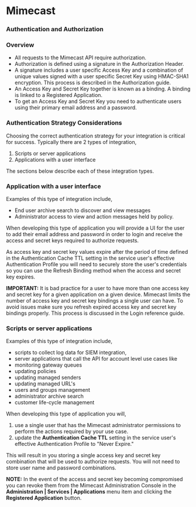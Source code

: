 # Mimecast

### Authentication and Authorization

### Overview
* All requests to the Mimecast API require authorization.
* Authorization is defined using a signature in the Authorization Header.
* A signature includes a user specific Access Key and a combination of unique values signed with a user specific Secret Key using HMAC-SHA1 encryption. This process is described in the Authorization guide.
* An Access Key and Secret Key together is known as a binding. A binding is linked to a Registered Application.
* To get an Access Key and Secret Key you need to authenticate users using their primary email address and a password.

### Authentication Strategy Considerations
Choosing the correct authentication strategy for your integration is critical for success. Typically there are 2 types of integration, 

1. Scripts or server applications
2. Applications with a user interface

The sections below describe each of these integration types.

### Application with a user interface
Examples of this type of integration include,

* End user archive search to discover and view messages
* Administrator access to view and action messages held by policy.

When developing this type of application you will provide a UI for the user to add their email address and password in order to login and receive the access and secret keys required to authorize requests.

As access key and secret key values expire after the period of time defined in the Authentication Cache TTL setting in the service user's effective Authentication Profile you will need to securely store the user's credentials so you can use the Refresh Binding method when the access and secret key expires.

**IMPORTANT:** It is bad practice for a user to have more than one access key and secret key for a given application on a given device. Mimecast limits the number of access key and secret key bindings a single user can have. To avoid issues make sure you refresh expired access key and secret key bindings properly. This process is discussed in the Login reference guide.

### Scripts or server applications
Examples of this type of integration include,

* scripts to collect log data for SIEM integration,
* server applications that call the API for account level use cases like
 * monitoring gateway queues
 * updating policies
 * updating managed senders
 * updating managed URL's
 * users and groups management
 * administrator archive search
 * customer life-cycle management

 When developing this type of application you will,

1. use a single user that has the Mimecast administrator permissions to perform the actions required by your use case.
2. update the **Authentication Cache TTL** setting in the service user's effective Authentication Profile to "Never Expire."

This will result in you storing a single access key and secret key combination that will be used to authorize requests. You will not need to store user name and password combinations.

**NOTE:** In the event of the access and secret key becoming compromised you can revoke them from the Mimecast Administration Console in the **Administration | Services | Applications** menu item and clicking the **Registered Application** button. 
